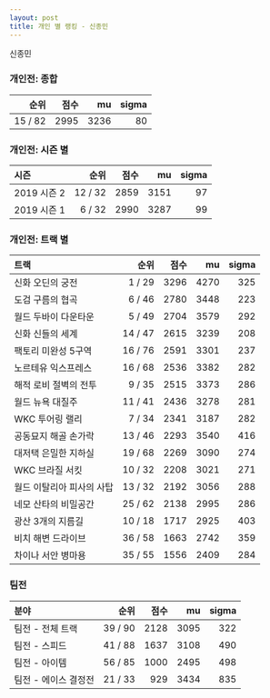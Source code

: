 ```yaml
---
layout: post
title: 개인 별 랭킹 - 신종민
---
```


신종민

### 개인전: 종합

| 순위 | 점수 | mu | sigma |
|---:|---:|---:|---:|
| 15 / 82 | 2995 | 3236 | 80 |

### 개인전: 시즌 별

| 시즌 | 순위 | 점수 | mu | sigma |
|:---|---:|---:|---:|---:|
| 2019 시즌 2 | 12 / 32 | 2859 | 3151 | 97 |
| 2019 시즌 1 | 6 / 32 | 2990 | 3287 | 99 |

### 개인전: 트랙 별

| 트랙 | 순위 | 점수 | mu | sigma |
|:---|---:|---:|---:|---:|
| 신화 오딘의 궁전 | 1 / 29 | 3296 | 4270 | 325 |
| 도검 구름의 협곡 | 6 / 46 | 2780 | 3448 | 223 |
| 월드 두바이 다운타운 | 5 / 49 | 2704 | 3579 | 292 |
| 신화 신들의 세계 | 14 / 47 | 2615 | 3239 | 208 |
| 팩토리 미완성 5구역 | 16 / 76 | 2591 | 3301 | 237 |
| 노르테유 익스프레스 | 16 / 68 | 2536 | 3382 | 282 |
| 해적 로비 절벽의 전투 | 9 / 35 | 2515 | 3373 | 286 |
| 월드 뉴욕 대질주 | 11 / 41 | 2436 | 3278 | 281 |
| WKC 투어링 랠리 | 7 / 34 | 2341 | 3187 | 282 |
| 공동묘지 해골 손가락 | 13 / 46 | 2293 | 3540 | 416 |
| 대저택 은밀한 지하실 | 19 / 68 | 2269 | 3090 | 274 |
| WKC 브라질 서킷 | 10 / 32 | 2208 | 3021 | 271 |
| 월드 이탈리아 피사의 사탑 | 13 / 32 | 2192 | 3056 | 288 |
| 네모 산타의 비밀공간 | 25 / 62 | 2138 | 2995 | 286 |
| 광산 3개의 지름길 | 10 / 18 | 1717 | 2925 | 403 |
| 비치 해변 드라이브 | 36 / 58 | 1663 | 2742 | 359 |
| 차이나 서안 병마용 | 35 / 55 | 1556 | 2409 | 284 |

### 팀전

| 분야 | 순위 | 점수 | mu | sigma |
|:---|---:|---:|---:|---:|
| 팀전 - 전체 트랙 | 39 / 90 | 2128 | 3095 | 322 |
| 팀전 - 스피드 | 41 / 88 | 1637 | 3108 | 490 |
| 팀전 - 아이템 | 56 / 85 | 1000 | 2495 | 498 |
| 팀전 - 에이스 결정전 | 21 / 33 | 929 | 3434 | 835 |
